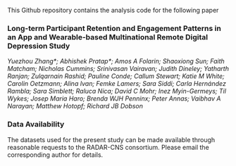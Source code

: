 This Github repository contains the analysis code for the following paper

### Long-term Participant Retention and Engagement Patterns in an App and Wearable-based Multinational Remote Digital Depression Study
_Yuezhou Zhang*; Abhishek Pratap*; Amos A Folarin; Shaoxiong Sun; Faith Matcham; Nicholas Cummins; Srinivasan Vairavan; Judith Dineley; Yatharth Ranjan; Zulqarnain Rashid; Pauline Conde; Callum Stewart; Katie M White; Carolin Oetzmann; Alina Ivan; Femke Lamers; Sara Siddi; Carla Hernández Rambla; Sara Simblett; Raluca Nica; David C Mohr; Inez Myin-Germeys; Til Wykes; Josep Maria Haro; Brenda WJH Penninx; Peter Annas; Vaibhav A Narayan; Matthew Hotopf; Richard JB Dobson_

### Data Availability
The datasets used for the present study can be made available through reasonable requests to the  RADAR-CNS consortium. Please email the corresponding author for details. 
